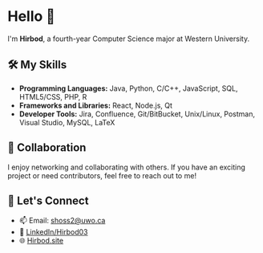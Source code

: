 # Hello 👋

I'm **Hirbod**, a fourth-year Computer Science major at Western University.

## 🛠️ My Skills

- **Programming Languages:** Java, Python, C/C++, JavaScript, SQL, HTML5/CSS, PHP, R
- **Frameworks and Libraries:** React, Node.js, Qt
- **Developer Tools:** Jira, Confluence, Git/BitBucket, Unix/Linux, Postman, Visual Studio, MySQL, LaTeX

## 👯 Collaboration

I enjoy networking and collaborating with others. If you have an exciting project or need contributors, feel free to reach out to me!

## 💬 Let's Connect

- 📫 Email: [shoss2@uwo.ca](mailto:shoss2@uwo.ca)
- 🔗 [LinkedIn/Hirbod03](https://linkedin.com/in/hirbod03)
- 🌐 [Hirbod.site](https://hirbod.site)
